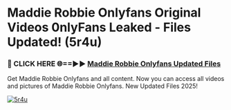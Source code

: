 # Maddie Robbie Onlyfans Original Videos 0nlyFans Leaked - Files Updated! (5r4u)

<h3>🔴 CLICK HERE 🌐==►► <a href="https://tinyurl.com/4seja8ks" rel="nofollow">Maddie Robbie Onlyfans Updated Files</a></h3>

Get Maddie Robbie Onlyfans and all content. Now you can access all videos and pictures of Maddie Robbie Onlyfans. New Updated Files 2025!

[![5r4u](https://i.imgur.com/EWjZXRe.gif)](https://tinyurl.com/4seja8ks)
